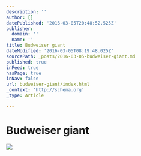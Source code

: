 ```yaml
---
description: ''
author: []
datePublished: '2016-03-05T20:48:52.525Z'
publisher:
  domain: ''
  name: ''
title: Budweiser giant
dateModified: '2016-03-05T08:19:48.025Z'
sourcePath: _posts/2016-03-05-budweiser-giant.md
published: true
inFeed: true
hasPage: true
inNav: false
url: budweiser-giant/index.html
_context: 'http://schema.org'
_type: Article

---
```

# Budweiser giant
![](https://the-grid-user-content.s3-us-west-2.amazonaws.com/75cf8ba2-4c81-4c39-8249-73258620de05.png)